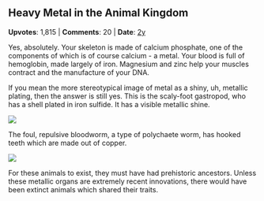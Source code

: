 ## Heavy Metal in the Animal Kingdom
    
**Upvotes**: 1,815 | **Comments**: 20 | **Date**: [2y](https://www.quora.com/Have-there-ever-been-any-extinct-animals-to-have-metal-in-them/answer/Gary-Meaney)

Yes, absolutely. Your skeleton is made of calcium phosphate, one of the components of which is of course calcium - a metal. Your blood is full of hemoglobin, made largely of iron. Magnesium and zinc help your muscles contract and the manufacture of your DNA.

If you mean the more stereotypical image of metal as a shiny, uh, metallic plating, then the answer is still yes. This is the scaly-foot gastropod, who has a shell plated in iron sulfide. It has a visible metallic shine.

![](https://qph.fs.quoracdn.net/main-qimg-02f54b289a6cc5c34f65fc0f2842159d-lq)

The foul, repulsive bloodworm, a type of polychaete worm, has hooked teeth which are made out of copper.

![](https://qph.fs.quoracdn.net/main-qimg-c315cce9bb755762dd23468daddd2f16-lq)

For these animals to exist, they must have had prehistoric ancestors. Unless these metallic organs are extremely recent innovations, there would have been extinct animals which shared their traits.

